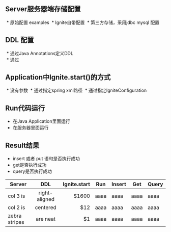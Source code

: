 ## Server服务器端存储配置
  * 原始配置 examples 
  * Ignite自带配置
  * 第三方存储，采用jdbc mysql 配置  

## DDL 配置
  * 通过Java Annotations定义DDL  
  * 通过
## Application中Ignite.start()的方式  
  * 没有参数
  * 通过指定spring xml路径
  * 通过指定IgniteConfiguration
## Run代码运行  
  * 在Java Application里面运行  
  * 在服务器里面运行  
  
## Result结果  
  * insert 或者 put 语句是否执行成功  
  * get是否执行成功  
  * query是否执行成功   

| Server        | DDL           | Ignite.start  | Run | Insert | Get| Query|
| ------------- |:-------------:| -----:|---|---|---|---|
| col 3 is      | right-aligned | $1600 |aaaa|aaaa|aaaa|aaaa|
| col 2 is      | centered      |   $12 |aaaa|aaaa|aaaa|aaaa|
| zebra stripes | are neat      |    $1 |aaaa|aaaa|aaaa|aaaa|
